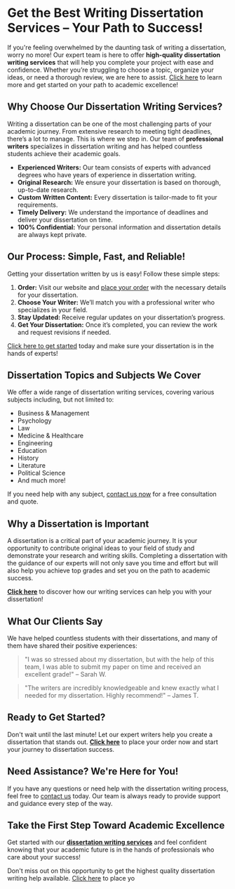 # Get the Best Writing Dissertation Services – Your Path to Success!

If you're feeling overwhelmed by the daunting task of writing a dissertation, worry no more! Our expert team is here to offer **high-quality dissertation writing services** that will help you complete your project with ease and confidence. Whether you’re struggling to choose a topic, organize your ideas, or need a thorough review, we are here to assist. [Click here](https://tinyurl.com/topessay?keyword=writing+dissertation) to learn more and get started on your path to academic excellence!

## Why Choose Our Dissertation Writing Services?

Writing a dissertation can be one of the most challenging parts of your academic journey. From extensive research to meeting tight deadlines, there’s a lot to manage. This is where we step in. Our team of **professional writers** specializes in dissertation writing and has helped countless students achieve their academic goals.

- **Experienced Writers:** Our team consists of experts with advanced degrees who have years of experience in dissertation writing.
- **Original Research:** We ensure your dissertation is based on thorough, up-to-date research.
- **Custom Written Content:** Every dissertation is tailor-made to fit your requirements.
- **Timely Delivery:** We understand the importance of deadlines and deliver your dissertation on time.
- **100% Confidential:** Your personal information and dissertation details are always kept private.

## Our Process: Simple, Fast, and Reliable!

Getting your dissertation written by us is easy! Follow these simple steps:

1. **Order:** Visit our website and [place your order](https://tinyurl.com/topessay?keyword=writing+dissertation) with the necessary details for your dissertation.
2. **Choose Your Writer:** We’ll match you with a professional writer who specializes in your field.
3. **Stay Updated:** Receive regular updates on your dissertation’s progress.
4. **Get Your Dissertation:** Once it’s completed, you can review the work and request revisions if needed.

[Click here to get started](https://tinyurl.com/topessay?keyword=writing+dissertation) today and make sure your dissertation is in the hands of experts!

## Dissertation Topics and Subjects We Cover

We offer a wide range of dissertation writing services, covering various subjects including, but not limited to:

- Business & Management
- Psychology
- Law
- Medicine & Healthcare
- Engineering
- Education
- History
- Literature
- Political Science
- And much more!

If you need help with any subject, [contact us now](https://tinyurl.com/topessay?keyword=writing+dissertation) for a free consultation and quote.

## Why a Dissertation is Important

A dissertation is a critical part of your academic journey. It is your opportunity to contribute original ideas to your field of study and demonstrate your research and writing skills. Completing a dissertation with the guidance of our experts will not only save you time and effort but will also help you achieve top grades and set you on the path to academic success.

[**Click here**](https://tinyurl.com/topessay?keyword=writing+dissertation) to discover how our writing services can help you with your dissertation!

## What Our Clients Say

We have helped countless students with their dissertations, and many of them have shared their positive experiences:

> "I was so stressed about my dissertation, but with the help of this team, I was able to submit my paper on time and received an excellent grade!" – Sarah W.

> "The writers are incredibly knowledgeable and knew exactly what I needed for my dissertation. Highly recommend!" – James T.

## Ready to Get Started?

Don't wait until the last minute! Let our expert writers help you create a dissertation that stands out. [**Click here**](https://tinyurl.com/topessay?keyword=writing+dissertation) to place your order now and start your journey to dissertation success.

## Need Assistance? We're Here for You!

If you have any questions or need help with the dissertation writing process, feel free to [contact us](https://tinyurl.com/topessay?keyword=writing+dissertation) today. Our team is always ready to provide support and guidance every step of the way.

## Take the First Step Toward Academic Excellence

Get started with our [**dissertation writing services**](https://tinyurl.com/topessay?keyword=writing+dissertation) and feel confident knowing that your academic future is in the hands of professionals who care about your success!

Don't miss out on this opportunity to get the highest quality dissertation writing help available. [Click here](https://tinyurl.com/topessay?keyword=writing+dissertation) to place yo
